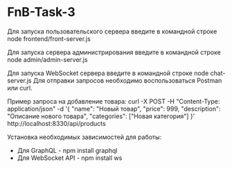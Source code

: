 # FnB-Task-3
Для запуска пользовательского сервера введите в командной строке node frontend/front-server.js

Для запуска сервера администрирования введите в командной строке node admin/admin-server.js

Для запуска WebSocket сервера введите в командной строке node chat-server.js
Для отправки запросов необходимо воспользоваться Postman или curl.

Пример запроса на добавление товара:
curl -X POST -H "Content-Type: application/json" -d '{
  "name": "Новый товар",
  "price": 999,
  "description": "Описание нового товара",
  "categories": ["Новая категория"]
}' http://localhost:8330/api/products

Установка необходимых зависимостей для работы:
* Для GraphQL - npm install graphql
* Для WebSocket API - npm install ws